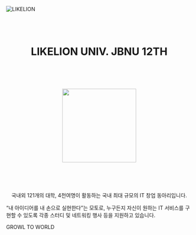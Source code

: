 
![LIKELION](https://github.com/user-attachments/assets/7d3483da-2a33-4fe0-8f87-d36bb911bb4b)
<br/>
<br/>  
<br/>  

<h1 align="center">LIKELION UNIV. JBNU 12TH</h1>
<br/>  
<br/>  
<br/>  

<p align="center">
  <img src="https://likelionjbnu.notion.site/image/https%3A%2F%2Fs3-us-west-2.amazonaws.com%2Fsecure.notion-static.com%2F6c21168c-ac1c-498a-a3ff-9e9fa8cda13a%2F%25EB%25A9%258B%25EC%259F%2581%25EC%259D%25B4%25EC%2582%25AC%25EC%259E%2590%25EC%25B2%2598%25EB%259F%25BC_%25EC%25A0%2584%25EB%25B6%2581%25EB%258C%2580_%25EB%25A1%259C%25EA%25B3%25A0.jpg?table=block&id=dc46625c-d05f-40e2-a3dd-e5b926168839&spaceId=99665ba5-4c9b-4ffd-92f0-95c9b068c24f&width=960&userId=&cache=v2.png" width="200" height="200" />
</p>

<br/>  
<br/>  
<br/>  

<p align="center">
  국내외 121개의 대학, 4천여명이 활동하는 국내 최대 규모의 IT 창업 동아리입니다.
  <br/>
  
“내 아이디어를 내 손으로 실현한다”는 모토로, 누구든지 자신이 원하는 IT 서비스를 구현할 수 있도록 각종 스터디 및 네트워킹 행사 등을 지원하고 있습니다.
  </p>

GROWL TO WORLD
